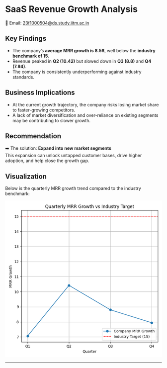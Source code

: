 # SaaS Revenue Growth Analysis

📧 Email: 23f1000504@ds.study.iitm.ac.in  

## Key Findings
- The company’s **average MRR growth is 8.56**, well below the **industry benchmark of 15**.  
- Revenue peaked in **Q2 (10.42)** but slowed down in **Q3 (8.8)** and **Q4 (7.94)**.  
- The company is consistently underperforming against industry standards.

## Business Implications
- At the current growth trajectory, the company risks losing market share to faster-growing competitors.  
- A lack of market diversification and over-reliance on existing segments may be contributing to slower growth.

## Recommendation
➡️ The solution: **Expand into new market segments**  
This expansion can unlock untapped customer bases, drive higher adoption, and help close the growth gap.

## Visualization
Below is the quarterly MRR growth trend compared to the industry benchmark:

![Quarterly Growth](trend.png)

---
